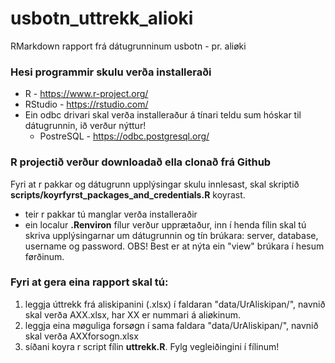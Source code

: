 # usbotn_uttrekk_alioki
RMarkdown rapport frá dátugrunninum usbotn - pr. aliøki


### Hesi programmir skulu verða installeraði

* R - https://www.r-project.org/
* RStudio - https://rstudio.com/
* Ein odbc drivari skal verða installeraður á tínari teldu sum hóskar til dátugrunnin, ið verður nýttur!
    * PostreSQL - https://odbc.postgresql.org/


### R projectið verður downloadað ella clonað frá Github

Fyri at r pakkar og dátugrunn upplýsingar skulu innlesast, skal skriptið **scripts/koyrfyrst_packages_and_credentials.R** koyrast.

* teir r pakkar tú manglar verða installeraðir
* ein localur **.Renviron** fílur verður upprætaður, inn í henda fílin skal tú skriva upplýsingarnar um dátugrunnin og tín brúkara: server, database, username og password. OBS! Best er at nýta ein "view" brúkara í hesum førðinum.


### Fyri at gera eina rapport skal tú:

1. leggja úttrekk frá aliskipanini (.xlsx) í faldaran "data/UrAliskipan/", navnið skal verða AXX.xlsx, har XX er nummari á aliøkinum.
2. leggja eina møguliga forsøgn í sama faldara "data/UrAliskipan/", navnið skal verða AXXforsogn.xlsx
3. síðani koyra r script fílin **uttrekk.R**. Fylg vegleiðingini í fílinum!
